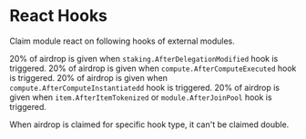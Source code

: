 <!--
order: 5
-->

# React Hooks

Claim module react on following hooks of external modules.

20% of airdrop is given when `staking.AfterDelegationModified` hook is triggered.
20% of airdrop is given when `compute.AfterComputeExecuted` hook is triggered.
20% of airdrop is given when `compute.AfterComputeInstantiatedd` hook is triggered.
20% of airdrop is given when `item.AfterItemTokenized` or `module.AfterJoinPool` hook is triggered.

When airdrop is claimed for specific hook type, it can't be claimed double.
